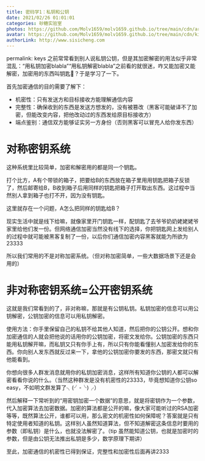 ```yaml
---
title: 密码学1：私钥和公钥
date: 2021/02/26 01:01:01
categories: 砂糖实验室
photos: https://github.com/Molv1659/molv1659.github.io/tree/main/cdn/article-cover/4.PNG
avatar: https://github.com/Molv1659/molv1659.github.io/tree/main/cdn/kirito1.jpg
authorLink: http://www.sisicheng.com
---
```

permalink: keys
之前常常看到别人说私钥公钥，但是其加密解密的用法似乎非常混乱：“用私钥加密blabla”“用私钥解密blabla”之前看的就很迷，咋又能加密又能解密，加密用的东西叫钥匙🔑？于是学习了一下。

首先加密通信的目的需要了解下：

- 机密性：只有发送方和目标接收方能理解通信内容
- 完整性：确保收到的东西是发送方想发的，没有被篡改（黑客可能破译不了加密，但能改变内容，把他改动过的东西发给原目标接收方）
- 端点鉴别：通信双方能够证实另一方身份（否则黑客可以冒充人给你发东西）

# 对称密钥系统

这种系统里比较简单，加密和解密用的都是同一个钥匙。

打个比方，A有个带锁的箱子，把要给B的东西放在箱子里用用钥匙把箱子反锁了，然后邮寄给B，B收到箱子后用同样的钥匙把箱子打开取出东西。这过程中当然别人拿到箱子也打不开，因为没有钥匙。

这里就存在一个问题，A怎么把同样的钥匙给B？

现实生活中就是线下给嘛，就像家里开门钥匙一样，配钥匙了去爷爷奶奶姥姥姥爷家里给他们发一份。但网络通信加密当然没有线下的选择，你把钥匙网上发给别人的过程中就可能被黑客复制了一份，以后你们通信加密内容黑客就能为所欲为23333

所以我们常用的不是对称加密系统。（但对称加密简单，一些大数据场景下还是会用的）

# 非对称密钥系统=公开密钥系统

这就是我们常看到的了，非对称嘛，那就是有公钥私钥。私钥加密的信息可以用公钥解密，公钥加密的信息可以用私钥解密。

使用方法：你手里保留自己的私钥不给其他人知道，然后把你的公钥公开。想和你加密通信的人就会把他说的话用你的公钥加密，将密文发给你。公钥加密的东西只能用私钥解开嘛，而私钥又只有你手上有，所以只有你能看懂别人加密发给你的东西。你向别人发东西就反过来一下，拿他的公钥加密你要发的东西，那密文就只有他能看到。

你想向很多人群发消息就用你的私钥加密消息，这样所有知道你公钥的人都可以解密看看你说的什么。（当然这种群发是没有机密性的23333，毕竟想知道你公钥so easy，不如明文群发算了╮(╯-╰)╭）

然后解释一下常听到的“用密钥加密一个数据”的意思，就是将密钥作为一个参数，代入加密算法去加密数据。加密的算法都是公开的嘛，像大家可能听过的RSA加密等等，既然算法公开，谁都可以用，那么密文的机密性如何保障呢？答案就是只有特定使用者知道的私钥。这样别人虽然知道算法，但不知道解密这条信息时要用的参数（即私钥）是什么，也就没法解密了。（tip 虽然能知道公钥，也就是加密时的参数，但是由公钥无法推出私钥是多少，数学原理下期讲）

至此，加密通信的机密性已得到保证，完整性和加密性后面再讲2333